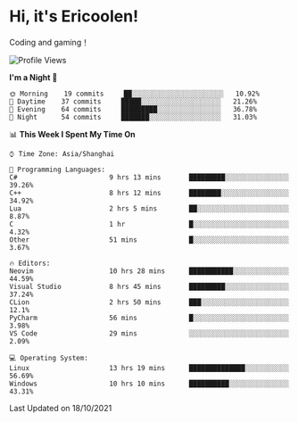 # Hi, it's Ericoolen!
Coding and gaming！

<!--START_SECTION:waka-->
![Profile Views](http://img.shields.io/badge/Profile%20Views-12-blue)

**I'm a Night 🦉** 

```text
🌞 Morning    19 commits     ██░░░░░░░░░░░░░░░░░░░░░░░   10.92% 
🌆 Daytime    37 commits     █████░░░░░░░░░░░░░░░░░░░░   21.26% 
🌃 Evening    64 commits     █████████░░░░░░░░░░░░░░░░   36.78% 
🌙 Night      54 commits     ███████░░░░░░░░░░░░░░░░░░   31.03%

```


📊 **This Week I Spent My Time On** 

```text
⌚︎ Time Zone: Asia/Shanghai

💬 Programming Languages: 
C#                       9 hrs 13 mins       █████████░░░░░░░░░░░░░░░░   39.26% 
C++                      8 hrs 12 mins       ████████░░░░░░░░░░░░░░░░░   34.92% 
Lua                      2 hrs 5 mins        ██░░░░░░░░░░░░░░░░░░░░░░░   8.87% 
C                        1 hr                █░░░░░░░░░░░░░░░░░░░░░░░░   4.32% 
Other                    51 mins             █░░░░░░░░░░░░░░░░░░░░░░░░   3.67%

🔥 Editors: 
Neovim                   10 hrs 28 mins      ███████████░░░░░░░░░░░░░░   44.59% 
Visual Studio            8 hrs 45 mins       █████████░░░░░░░░░░░░░░░░   37.24% 
CLion                    2 hrs 50 mins       ███░░░░░░░░░░░░░░░░░░░░░░   12.1% 
PyCharm                  56 mins             █░░░░░░░░░░░░░░░░░░░░░░░░   3.98% 
VS Code                  29 mins             ░░░░░░░░░░░░░░░░░░░░░░░░░   2.09%

💻 Operating System: 
Linux                    13 hrs 19 mins      ██████████████░░░░░░░░░░░   56.69% 
Windows                  10 hrs 10 mins      ██████████░░░░░░░░░░░░░░░   43.31%

```


 Last Updated on 18/10/2021
<!--END_SECTION:waka-->

